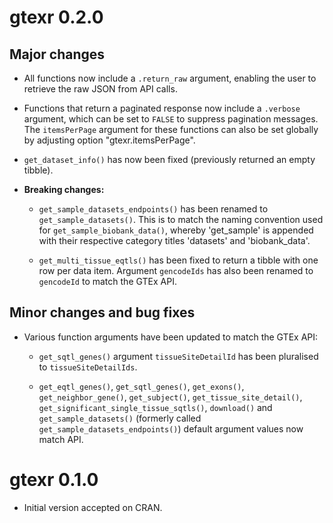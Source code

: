 # gtexr 0.2.0

## Major changes

* All functions now include a `.return_raw` argument, enabling the user to retrieve
the raw JSON from API calls.

* Functions that return a paginated response now include a `.verbose` argument,
which can be set to `FALSE` to suppress pagination messages. The `itemsPerPage`
argument for these functions can also be set globally by adjusting option
"gtexr.itemsPerPage".

* `get_dataset_info()` has now been fixed (previously returned an empty tibble).

* **Breaking changes:** 

  - `get_sample_datasets_endpoints()` has been renamed to
  `get_sample_datasets()`. This is to match the naming convention used for 
  `get_sample_biobank_data()`, whereby 'get_sample' is appended with 
  their respective category titles 'datasets' and 'biobank_data'.

  - `get_multi_tissue_eqtls()` has been fixed to return a tibble with one row 
  per data item. Argument `gencodeIds` has also been renamed to `gencodeId` to 
  match the GTEx API.

## Minor changes and bug fixes

* Various function arguments have been updated to match the GTEx API:

  - `get_sqtl_genes()` argument `tissueSiteDetailId` has been pluralised to 
  `tissueSiteDetailIds`.
  
  - `get_eqtl_genes()`, `get_sqtl_genes()`, `get_exons()`, `get_neighbor_gene()`, 
  `get_subject()`, `get_tissue_site_detail()`, `get_significant_single_tissue_sqtls()`, 
  `download()` and `get_sample_datasets()` (formerly called 
  `get_sample_datasets_endpoints()`) default argument values now match API.

# gtexr 0.1.0

* Initial version accepted on CRAN.
